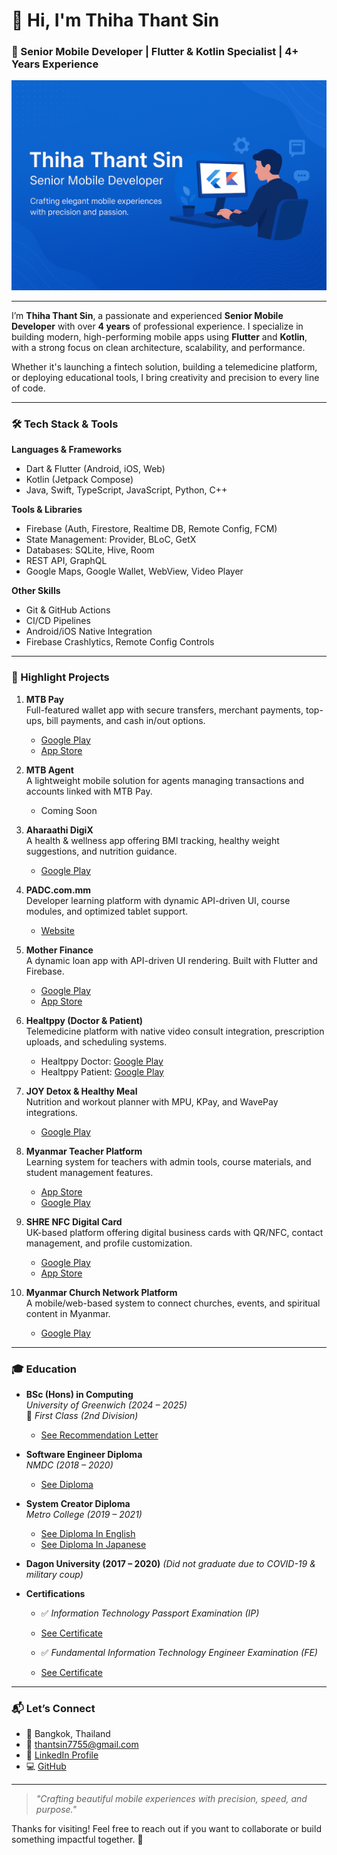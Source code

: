 # 👋 Hi, I'm Thiha Thant Sin  
### 🧠 Senior Mobile Developer | Flutter & Kotlin Specialist | 4+ Years Experience

![banner](https://raw.githubusercontent.com/ThihaThantSin777/ThihaThantSin777/refs/heads/main/84cbdcb3-bc8e-47ef-b054-320d5d7443ba.png) 

---

I’m **Thiha Thant Sin**, a passionate and experienced **Senior Mobile Developer** with over **4 years** of professional experience. I specialize in building modern, high-performing mobile apps using **Flutter** and **Kotlin**, with a strong focus on clean architecture, scalability, and performance.

Whether it's launching a fintech solution, building a telemedicine platform, or deploying educational tools, I bring creativity and precision to every line of code.

---

### 🛠️ Tech Stack & Tools

**Languages & Frameworks**  
- Dart & Flutter (Android, iOS, Web)  
- Kotlin (Jetpack Compose)  
- Java, Swift, TypeScript, JavaScript, Python, C++  

**Tools & Libraries**  
- Firebase (Auth, Firestore, Realtime DB, Remote Config, FCM)  
- State Management: Provider, BLoC, GetX  
- Databases: SQLite, Hive, Room  
- REST API, GraphQL  
- Google Maps, Google Wallet, WebView, Video Player  

**Other Skills**  
- Git & GitHub Actions  
- CI/CD Pipelines  
- Android/iOS Native Integration  
- Firebase Crashlytics, Remote Config Controls

---

### 🚀 Highlight Projects

1. **MTB Pay**  
   Full-featured wallet app with secure transfers, merchant payments, top-ups, bill payments, and cash in/out options.  
   - [Google Play](https://play.google.com/store/apps/details?id=com.mtb.wallet&hl=th)  
   - [App Store](https://apps.apple.com/th/app/mtb-pay/id6470009961)

2. **MTB Agent**  
   A lightweight mobile solution for agents managing transactions and accounts linked with MTB Pay.
   - Coming Soon

3. **Aharaathi DigiX**  
   A health & wellness app offering BMI tracking, healthy weight suggestions, and nutrition guidance.  
   - [Google Play](https://play.google.com/store/apps/details?id=com.aharaathi.digix&hl=en)

4. **PADC.com.mm**  
   Developer learning platform with dynamic API-driven UI, course modules, and optimized tablet support.  
   - [Website](https://padc.mm-digital-solutions.com/)
  
5. **Mother Finance**  
   A dynamic loan app with API-driven UI rendering. Built with Flutter and Firebase.  
   - [Google Play](https://play.google.com/store/apps/details?id=mm.com.motherfinance.borrower&hl=en_IN&gl=MM)  
   - [App Store](https://apps.apple.com/th/app/mother-finance/id1427614551)

6. **Healtppy (Doctor & Patient)**  
   Telemedicine platform with native video consult integration, prescription uploads, and scheduling systems.  
   - Healtppy Doctor: [Google Play](https://play.google.com/store/apps/datasafety?id=com.healthppy.doctor&hl=ja&gl=US)  
   - Healtppy Patient: [Google Play](https://play.google.com/store/apps/details?id=com.healthppy.patient&hl=en)

7. **JOY Detox & Healthy Meal**  
   Nutrition and workout planner with MPU, KPay, and WavePay integrations.  
   - [Google Play](https://play.google.com/store/apps/details?id=com.joy.mm&hl=en)

8. **Myanmar Teacher Platform**  
   Learning system for teachers with admin tools, course materials, and student management features.  
   - [App Store](https://apps.apple.com/th/app/myanmar-teacher-platform/id6444518874)  
   - [Google Play](https://play.google.com/store/apps/details?id=com.misfit.mtp&hl=en&gl=US)

9. **SHRE NFC Digital Card**  
   UK-based platform offering digital business cards with QR/NFC, contact management, and profile customization.  
   - [Google Play](https://play.google.com/store/apps/details?id=com.shre.global&hl=th)  
   - [App Store](https://apps.apple.com/th/app/shre-global/id6478900901)

10. **Myanmar Church Network Platform**  
    A mobile/web-based system to connect churches, events, and spiritual content in Myanmar.  
    - [Google Play](https://play.google.com/store/apps/details?id=com.mcnp.myanmar_christian_platform&hl=en)

---

### 🎓 Education

- **BSc (Hons) in Computing**  
  *University of Greenwich (2024 – 2025)*  
  🏅 *First Class (2nd Division)*
  - [See Recommendation Letter](https://github.com/ThihaThantSin777/ThihaThantSin777/blob/main/Thiha%20Thant%20Sin_Course%20Recommendation.pdf)

- **Software Engineer Diploma**  
  *NMDC (2018 – 2020)*
  - [See Diploma](https://github.com/ThihaThantSin777/ThihaThantSin777/blob/main/SCAN0017.PDF)

- **System Creator Diploma**  
  *Metro College (2019 – 2021)*
  - [See Diploma In English ](https://github.com/ThihaThantSin777/ThihaThantSin777/blob/main/SCAN0018.PDF)
  - [See Diploma In Japanese](https://github.com/ThihaThantSin777/ThihaThantSin777/blob/main/SCAN0019.PDF)

- **Dagon University (2017 – 2020)** *(Did not graduate due to COVID-19 & military coup)*

- **Certifications**  
  - ✅ *Information Technology Passport Examination (IP)*  
  - [See Certificate](https://github.com/ThihaThantSin777/ThihaThantSin777/blob/main/IP%20Certificate%20.pdf)

  - ✅ *Fundamental Information Technology Engineer Examination (FE)*
  - [See Certificate](https://github.com/ThihaThantSin777/ThihaThantSin777/blob/main/FE%20Certificate%20.pdf)

---

### 📬 Let’s Connect

- 📍 Bangkok, Thailand
- 📧 [thantsin7755@gmail.com](mailto:thantsin7755@gmail.com)  
- 💼 [LinkedIn Profile](https://www.linkedin.com/in/thiha-thantsin-bb3b25224)  
- 💻 [GitHub](https://github.com/ThihaThantSin777)  

---

> _"Crafting beautiful mobile experiences with precision, speed, and purpose."_  

Thanks for visiting! Feel free to reach out if you want to collaborate or build something impactful together. 🚀
